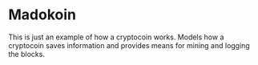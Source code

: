 # Madokoin
This is just an example of how a cryptocoin works. Models how a cryptocoin saves information and provides means for mining and logging the blocks. 
 
